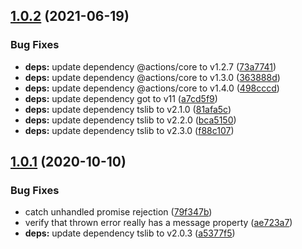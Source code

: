 ## [1.0.2](https://github.com/screendriver/ifttt-action/compare/v1.0.1...v1.0.2) (2021-06-19)


### Bug Fixes

* **deps:** update dependency @actions/core to v1.2.7 ([73a7741](https://github.com/screendriver/ifttt-action/commit/73a774192932900816ae6fbbc5759c8d5fffbc5f))
* **deps:** update dependency @actions/core to v1.3.0 ([363888d](https://github.com/screendriver/ifttt-action/commit/363888db56a8dd7e7305e034d5a4fe4ada0731f7))
* **deps:** update dependency @actions/core to v1.4.0 ([498cccd](https://github.com/screendriver/ifttt-action/commit/498cccd3e1298e672b86827f3fb254e032d6510d))
* **deps:** update dependency got to v11 ([a7cd5f9](https://github.com/screendriver/ifttt-action/commit/a7cd5f9929d530fa0e5fe1df6810b431772e1848))
* **deps:** update dependency tslib to v2.1.0 ([81afa5c](https://github.com/screendriver/ifttt-action/commit/81afa5ced8693b3378f8bb1f93b631ac1fc1537a))
* **deps:** update dependency tslib to v2.2.0 ([bca5150](https://github.com/screendriver/ifttt-action/commit/bca51508d6a974a5276f3e7b6aa43a2734f71f0d))
* **deps:** update dependency tslib to v2.3.0 ([f88c107](https://github.com/screendriver/ifttt-action/commit/f88c10767bc5552701cdc83c1d3b9827e19a0544))

## [1.0.1](https://github.com/screendriver/ifttt-action/compare/v1.0.0...v1.0.1) (2020-10-10)


### Bug Fixes

* catch unhandled promise rejection ([79f347b](https://github.com/screendriver/ifttt-action/commit/79f347bd7ec751c5ac10fdcce1277f0984e1e6b3))
* verify that thrown error really has a message property ([ae723a7](https://github.com/screendriver/ifttt-action/commit/ae723a7b16b476d587f782ee99f41b5e6c754a85))
* **deps:** update dependency tslib to v2.0.3 ([a5377f5](https://github.com/screendriver/ifttt-action/commit/a5377f5e7c9ebc6c0ffaeca9ec8b31dd6f2728dc))
